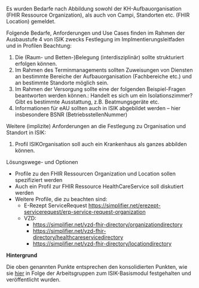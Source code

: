 Es wurden Bedarfe nach Abbildung sowohl der KH-Aufbauorganisation (FHIR Ressource Organization), als auch von Campi, Standorten etc. (FHIR Location) gemeldet.

Folgende Bedarfe, Anforderungen und Use Cases finden im Rahmen der Ausbaustufe 4 von ISIK zwecks Festlegung im Implmentierungsleitfaden und in Profilen Beachtung: 

1. Die (Raum- und Betten-)Belegung (interdisziplinär) sollte strukturiert erfolgen können.
1. Im Rahmen des Terminmanagements sollten Zuweisungen von Diensten an bestimmte Bereiche der Aufbauorganisation (Fachbereiche etc.) und an bestimmte Standorte möglich sein.
1. Im Rahmen der Versorgung sollte eine der folgenden Beispiel-Fragen beantworten werden können.:
Handelt es sich um ein Isolationszimmer?
Gibt es bestimmte Ausstattung, z.B. Beatmungsgeräte
etc.
1.  Informationen für eAU sollten auch in ISIK abgebildet werden – hier insbesondere BSNR (BetriebsstellenNummer)

Weitere (implizite) Anforderungen an die Festlegung zu Organisation und Standort in ISIK:

1. Profil ISIKOrganisation soll auch ein Krankenhaus als ganzes abbilden können.

Lösungswege- und Optionen

- Profile zu den FHIR Ressourcen Organization und Location sollen spezifiziert werden
- Auch ein Profil zur FHIR Ressource HealthCareService soll diskutiert werden
- Weitere Profile, die zu beachten sind:
   - E-Rezept ServiceRequest https://simplifier.net/erezept-servicerequest/erp-service-request-organization
   - VZD:
        - https://simplifier.net/vzd-fhir-directory/organizationdirectory
        - https://simplifier.net/vzd-fhir-directory/healthcareservicedirectory
        - https://simplifier.net/vzd-fhir-directory/locationdirectory

**Hintergrund**

Die oben genannten Punkte entsprechen den konsolidierten Punkten, wie sie [hier](https://github.com/gematik/spec-ISiK-Basismodul/discussions/326) in Folge der Arbeitsgruppen zum ISIK-Basismodul festgehalten und veröffentlicht wurden.